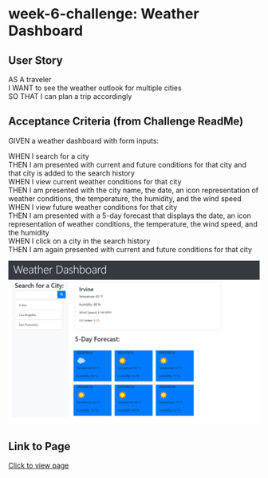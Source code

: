 # week-6-challenge: Weather Dashboard

## User Story
AS A traveler  
I WANT to see the weather outlook for multiple cities  
SO THAT I can plan a trip accordingly  

## Acceptance Criteria (from Challenge ReadMe)
GIVEN a weather dashboard with form inputs:  

WHEN I search for a city  
THEN I am presented with current and future conditions for that city and that city is added to the search history  
WHEN I view current weather conditions for that city  
THEN I am presented with the city name, the date, an icon representation of weather conditions, the temperature, the humidity, and the wind speed  
WHEN I view future weather conditions for that city  
THEN I am presented with a 5-day forecast that displays the date, an icon representation of weather conditions, the temperature, the wind speed, and the humidity  
WHEN I click on a city in the search history  
THEN I am again presented with current and future conditions for that city  


![example screenshot](assets/weatherdashboard.png)

## Link to Page
[Click to view page](https://rikuchoy.github.io/week-5-challenge/)